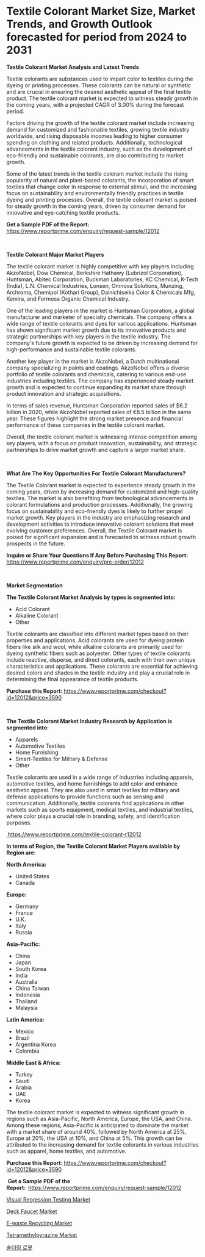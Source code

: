 <p><h1>Textile Colorant Market Size, Market Trends, and Growth Outlook forecasted for period from 2024 to 2031</h1></p><p><strong>Textile Colorant Market Analysis and Latest Trends</strong></p>
<p><p>Textile colorants are substances used to impart color to textiles during the dyeing or printing processes. These colorants can be natural or synthetic and are crucial in ensuring the desired aesthetic appeal of the final textile product. The textile colorant market is expected to witness steady growth in the coming years, with a projected CAGR of 3.00% during the forecast period.</p><p>Factors driving the growth of the textile colorant market include increasing demand for customized and fashionable textiles, growing textile industry worldwide, and rising disposable incomes leading to higher consumer spending on clothing and related products. Additionally, technological advancements in the textile colorant industry, such as the development of eco-friendly and sustainable colorants, are also contributing to market growth.</p><p>Some of the latest trends in the textile colorant market include the rising popularity of natural and plant-based colorants, the incorporation of smart textiles that change color in response to external stimuli, and the increasing focus on sustainability and environmentally friendly practices in textile dyeing and printing processes. Overall, the textile colorant market is poised for steady growth in the coming years, driven by consumer demand for innovative and eye-catching textile products.</p></p>
<p><strong>Get a Sample PDF of the Report:&nbsp;</strong> <a href="https://www.reportprime.com/enquiry/request-sample/12012">https://www.reportprime.com/enquiry/request-sample/12012</a></p>
<p>&nbsp;</p>
<p><strong>Textile Colorant Major Market Players</strong></p>
<p><p>The textile colorant market is highly competitive with key players including AkzoNobel, Dow Chemical, Berkshire Hathawy (Lubrizol Corporation), Huntsman, Abitec Corporation, Buckman Laboratories, KC Chemical, K-Tech (India), L.N. Chemical Industries, Lonsen, Omnova Solutions, Munzing, Archroma, Chemipol (Kothari Group), Dainichiseika Color & Chemicals Mfg, Kemira, and Formosa Organic Chemical Industry.</p><p>One of the leading players in the market is Huntsman Corporation, a global manufacturer and marketer of specialty chemicals. The company offers a wide range of textile colorants and dyes for various applications. Huntsman has shown significant market growth due to its innovative products and strategic partnerships with key players in the textile industry. The company's future growth is expected to be driven by increasing demand for high-performance and sustainable textile colorants.</p><p>Another key player in the market is AkzoNobel, a Dutch multinational company specializing in paints and coatings. AkzoNobel offers a diverse portfolio of textile colorants and chemicals, catering to various end-use industries including textiles. The company has experienced steady market growth and is expected to continue expanding its market share through product innovation and strategic acquisitions.</p><p>In terms of sales revenue, Huntsman Corporation reported sales of $6.2 billion in 2020, while AkzoNobel reported sales of €8.5 billion in the same year. These figures highlight the strong market presence and financial performance of these companies in the textile colorant market.</p><p>Overall, the textile colorant market is witnessing intense competition among key players, with a focus on product innovation, sustainability, and strategic partnerships to drive market growth and capture a larger market share.</p></p>
<p>&nbsp;</p>
<p><strong>What Are The Key Opportunities For Textile Colorant Manufacturers?</strong></p>
<p><p>The Textile Colorant market is expected to experience steady growth in the coming years, driven by increasing demand for customized and high-quality textiles. The market is also benefiting from technological advancements in colorant formulations and production processes. Additionally, the growing focus on sustainability and eco-friendly dyes is likely to further propel market growth. Key players in the industry are emphasizing research and development activities to introduce innovative colorant solutions that meet evolving customer preferences. Overall, the Textile Colorant market is poised for significant expansion and is forecasted to witness robust growth prospects in the future.</p></p>
<p><strong>Inquire or Share Your Questions If Any Before Purchasing This Report:</strong> <a href="https://www.reportprime.com/enquiry/pre-order/12012">https://www.reportprime.com/enquiry/pre-order/12012</a></p>
<p>&nbsp;</p>
<p><strong>Market Segmentation</strong></p>
<p><strong>The Textile Colorant Market Analysis by types is segmented into:</strong></p>
<p><ul><li>Acid Colorant</li><li>Alkaline Colorant</li><li>Other</li></ul></p>
<p><p>Textile colorants are classified into different market types based on their properties and applications. Acid colorants are used for dyeing protein fibers like silk and wool, while alkaline colorants are primarily used for dyeing synthetic fibers such as polyester. Other types of textile colorants include reactive, disperse, and direct colorants, each with their own unique characteristics and applications. These colorants are essential for achieving desired colors and shades in the textile industry and play a crucial role in determining the final appearance of textile products.</p></p>
<p><strong>Purchase this Report:&nbsp;</strong><a href="https://www.reportprime.com/checkout?id=12012&price=3590">https://www.reportprime.com/checkout?id=12012&price=3590</a></p>
<p>&nbsp;</p>
<p><strong>The Textile Colorant Market Industry Research by Application is segmented into:</strong></p>
<p><ul><li>Apparels</li><li>Automotive Textiles</li><li>Home Furnishing</li><li>Smart-Textiles for Military & Defense</li><li>Other</li></ul></p>
<p><p>Textile colorants are used in a wide range of industries including apparels, automotive textiles, and home furnishings to add color and enhance aesthetic appeal. They are also used in smart textiles for military and defense applications to provide functions such as sensing and communication. Additionally, textile colorants find applications in other markets such as sports equipment, medical textiles, and industrial textiles, where color plays a crucial role in branding, safety, and identification purposes.</p></p>
<p><a href="https://www.reportprime.com/textile-colorant-r12012">&nbsp;https://www.reportprime.com/textile-colorant-r12012</a></p>
<p><strong>In terms of Region, the Textile Colorant Market Players available by Region are:</strong></p>
<p>
    <p> <strong> North America: </strong>
        <ul>
            <li>United States</li>
            <li>Canada</li>
        </ul>
        </p> 
    <p> <strong> Europe: </strong>
        <ul>
            <li>Germany</li>
            <li>France</li>
            <li>U.K.</li>
            <li>Italy</li>
            <li>Russia</li>
        </ul>
        </p> 
    <p> <strong> Asia-Pacific: </strong>
        <ul>
            <li>China</li>
            <li>Japan</li>
            <li>South Korea</li>
            <li>India</li>
            <li>Australia</li>
            <li>China Taiwan</li>
            <li>Indonesia</li>
            <li>Thailand</li>
            <li>Malaysia</li>
        </ul>
        </p> 
    <p> <strong> Latin America: </strong>
        <ul>
            <li>Mexico</li>
            <li>Brazil</li>
            <li>Argentina Korea</li>
            <li>Colombia</li>
        </ul>
        </p> 
    <p> <strong> Middle East & Africa: </strong>
        <ul>
            <li>Turkey</li>
            <li>Saudi</li>
            <li>Arabia</li>
            <li>UAE</li>
            <li>Korea</li>
        </ul>
    </p>
    </p>
<p><p>The textile colorant market is expected to witness significant growth in regions such as Asia-Pacific, North America, Europe, the USA, and China. Among these regions, Asia-Pacific is anticipated to dominate the market with a market share of around 40%, followed by North America at 25%, Europe at 20%, the USA at 10%, and China at 5%. This growth can be attributed to the increasing demand for textile colorants in various industries such as apparel, home textiles, and automotive.</p></p>
<p><strong>Purchase this Report: </strong><a href="https://www.reportprime.com/checkout?id=12012&price=3590">https://www.reportprime.com/checkout?id=12012&price=3590</a></p>
<p>&nbsp;<strong>Get a Sample PDF of the Report:&nbsp;&nbsp;</strong><a href="https://www.reportprime.com/enquiry/request-sample/12012">https://www.reportprime.com/enquiry/request-sample/12012</a></p>
<p><strong></strong></p>
<p><p><a href="https://issuu.com/reportprime-2/docs/visual-regression-testing-market-size-2030.pptx">Visual Regression Testing Market</a></p><p><a href="https://www.linkedin.com/pulse/deep-dive-deck-faucet-market-itstrends-segmentation-competitive-vmw7e">Deck Faucet Market</a></p><p><a href="https://medium.com/@stephaniewynterk145/e-waste-recycling-market-share-market-analysis-growth-trends-forecasts-for-period-from-2024-03ccb9249ce7">E-waste Recycling Market</a></p><p><a href="https://github.com/RichRobinson5/Market-Research-Report-List-6/blob/main/tetramethylpyrazine-market.md">Tetramethylpyrazine Market</a></p><p><a href="https://medium.com/@chellamarie1916/%EC%86%8C%ED%84%B0%EB%A7%81-%EB%A1%9C%EB%B4%87-%EC%8B%9C%EC%9E%A5-%EA%B7%9C%EB%AA%A8%EB%8A%94-%EC%97%B0%ED%8F%89%EA%B7%A0-14-%EC%84%B1%EC%9E%A5%ED%95%98%EA%B3%A0-%EC%9E%88%EC%9C%BC%EB%A9%B0-%EC%9D%B4-%EB%B3%B4%EA%B3%A0%EC%84%9C%EB%8A%94-%EC%8B%9C%EC%9E%A5-%EC%84%B8%EB%B6%84%ED%99%94-%EC%84%B1%EC%9E%A5-%EB%B0%8F-2024-2031%EB%85%84%EA%B9%8C%EC%A7%80%EC%9D%98-%EC%98%88%EC%B8%A1-%EB%B6%84%EC%84%9D%EC%9D%84-%EB%8B%A4%EB%A3%B9%EB%8B%88%EB%8B%A4-aed2f69e8e6a">솔더링 로봇</a></p></p>